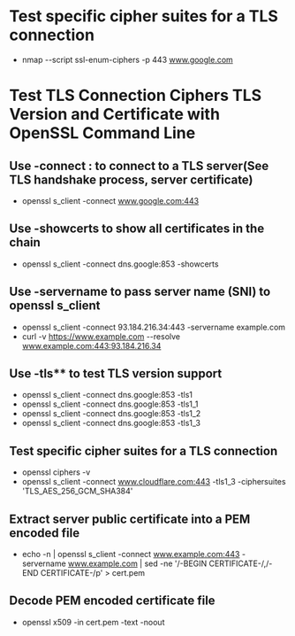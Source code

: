 # Test specific cipher suites for a TLS connection
- nmap --script ssl-enum-ciphers -p 443 www.google.com

# Test TLS Connection Ciphers TLS Version and Certificate with OpenSSL Command Line
## Use -connect <host>:<port> to connect to a TLS server(See TLS handshake process, server certificate)
- openssl s_client -connect www.google.com:443
## Use -showcerts to show all certificates in the chain
- openssl s_client -connect dns.google:853 -showcerts
## Use -servername to pass server name (SNI) to openssl s_client
- openssl s_client -connect 93.184.216.34:443 -servername example.com
- curl -v https://www.example.com --resolve www.example.com:443:93.184.216.34
## Use -tls** to test TLS version support
- openssl s_client -connect dns.google:853 -tls1
- openssl s_client -connect dns.google:853 -tls1_1
- openssl s_client -connect dns.google:853 -tls1_2
- openssl s_client -connect dns.google:853 -tls1_3
## Test specific cipher suites for a TLS connection
- openssl ciphers -v
- openssl s_client -connect www.cloudflare.com:443 -tls1_3 -ciphersuites 'TLS_AES_256_GCM_SHA384'
## Extract server public certificate into a PEM encoded file
- echo -n | openssl s_client -connect www.example.com:443 -servername www.example.com | sed -ne '/-BEGIN CERTIFICATE-/,/-END CERTIFICATE-/p' > cert.pem
## Decode PEM encoded certificate file
- openssl x509 -in cert.pem -text -noout
